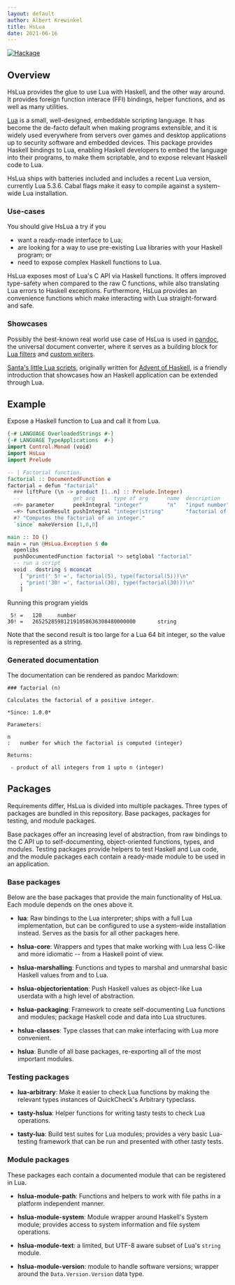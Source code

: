 ```yaml
---
layout: default
author: Albert Krewinkel
title: HsLua
date: 2021-06-16
---
```


[![Hackage]](https://hackage.haskell.org/package/hslua)

[Hackage]: https://img.shields.io/hackage/v/hslua.svg


Overview
--------

HsLua provides the glue to use Lua with Haskell, and the other way
around. It provides foreign function interace (FFI) bindings,
helper functions, and as well as many utilities.

[Lua](https://lua.org) is a small, well-designed, embeddable
scripting language. It has become the de-facto default when making
programs extensible, and it is widely used everywhere from servers
over games and desktop applications up to security software and
embedded devices. This package provides Haskell bindings to Lua,
enabling Haskell developers to embed the language into their
programs, to make them scriptable, and to expose relevant Haskell
code to Lua.

HsLua ships with batteries included and includes a recent Lua
version, currently Lua 5.3.6. Cabal flags make it easy to compile
against a system-wide Lua installation.

### Use-cases

You should give HsLua a try if you

- want a ready-made interface to Lua;
- are looking for a way to use pre-existing Lua libraries with your
  Haskell program; or
- need to expose complex Haskell functions to Lua.

HsLua exposes most of Lua's C API via Haskell functions. It offers
improved type-safety when compared to the raw C functions, while
also translating Lua errors to Haskell exceptions. Furthermore,
HsLua provides an convenience functions which make interacting
with Lua straight-forward and safe.

### Showcases

Possibly the best-known real world use case of HsLua is used in
[pandoc], the universal document converter, where it serves as a
building block for [Lua filters] and [custom writers].

[Santa's little Lua scripts], originally written for [Advent of
Haskell], is a friendly introduction that showcases how an Haskell
application can be extended through Lua.

[pandoc]: https://pandoc.org
[Lua filters]: https://pandoc.org/lua-filters.html
[custom writers]: https://pandoc.org/MANUAL.html#custom-writers
[Santa's little Lua scripts]: ./santas-little-lua-scripts.html
[Advent of Haskell]: https://adventofhaskell.com/

Example
-------

Expose a Haskell function to Lua and call it from Lua.

``` haskell
{-# LANGUAGE OverloadedStrings #-}
{-# LANGUAGE TypeApplications  #-}
import Control.Monad (void)
import HsLua
import Prelude

-- | Factorial function.
factorial :: DocumentedFunction e
factorial = defun "factorial"
  ### liftPure (\n -> product [1..n] :: Prelude.Integer)
  --                 get arg      type of arg      name  description
  <#> parameter      peekIntegral "integer"        "n"   "input number"
  =#> functionResult pushIntegral "integer|string"       "factorial of n"
  #? "Computes the factorial of an integer."
  `since` makeVersion [1,0,0]

main :: IO ()
main = run @HsLua.Exception $ do
  openlibs
  pushDocumentedFunction factorial *> setglobal "factorial"
  -- run a script
  void . dostring $ mconcat
    [ "print(' 5! =', factorial(5), type(factorial(5)))\n"
    , "print('30! =', factorial(30), type(factorial(30)))\n"
    ]
```

Running this program yields

     5! =   120     number
    30! =   265252859812191058636308480000000       string

Note that the second result is too large for a Lua 64 bit integer,
so the value is represented as a string.

### Generated documentation

The documentation can be rendered as pandoc Markdown:

```
### factorial (n)

Calculates the factorial of a positive integer.

*Since: 1.0.0*

Parameters:

n
:   number for which the factorial is computed (integer)

Returns:

 - product of all integers from 1 upto n (integer)
```


Packages
--------

Requirements differ, HsLua is divided into multiple packages.
Three types of packages are bundled in this repository. Base
packages, packages for testing, and module packages.

Base packages offer an increasing level of abstraction, from raw
bindings to the C API up to self-documenting, object-oriented
functions, types, and modules. Testing packages provide helpers to
test Haskell and Lua code, and the module packages each contain a
ready-made module to be used in an application.

### Base packages

Below are the base packages that provide the main functionality of
HsLua. Each module depends on the ones above it.

  - **lua**: Raw bindings to the Lua interpreter; ships with a
    full Lua implementation, but can be configured to use a
    system-wide installation instead. Serves as the basis for all
    other packages here.

  - **hslua-core**: Wrappers and types that make working with Lua
    less C-like and more idiomatic -- from a Haskell point of
    view.

  - **hslua-marshalling**: Functions and types to marshal and
    unmarshal basic Haskell values from and to Lua.

  - **hslua-objectorientation**: Push Haskell values as
    object-like Lua userdata with a high level of abstraction.

  - **hslua-packaging**: Framework to create self-documenting Lua
    functions and modules; package Haskell code and data into Lua
    structures.

  - **hslua-classes**: Type classes that can make interfacing with
    Lua more convenient.

  - **hslua**: Bundle of all base packages, re-exporting all of
    the most important modules.

### Testing packages

  - **lua-arbitrary**: Make it easier to check Lua functions by
    making the relevant types instances of QuickCheck's Arbitrary
    typeclass.

  - **tasty-hslua**: Helper functions for writing tasty tests to
    check Lua operations.

  - **tasty-lua**: Build test suites for Lua modules; provides a
    very basic Lua-testing framework that can be run and presented
    with other tasty tests.

### Module packages

These packages each contain a documented module that can be
registered in Lua.

  - **hslua-module-path**: Functions and helpers to work with file
    paths in a platform independent manner.

  - **hslua-module-system**: Module wrapper around Haskell's
    System module; provides access to system information and file
    system operations.

  - **hslua-module-text**: a limited, but UTF-8 aware subset of
    Lua's `string` module.

  - **hslua-module-version**: module to handle software versions;
    wrapper around the `Data.Version.Version` data type.
